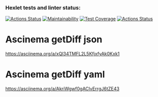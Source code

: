 ### Hexlet tests and linter status:

[![Actions Status](https://github.com/l4ught3r/frontend-project-46/workflows/hexlet-check/badge.svg)](https://github.com/l4ught3r/frontend-project-46/actions)
[![Maintainability](https://api.codeclimate.com/v1/badges/2c13e00e4e2b07aab6d2/maintainability)](https://codeclimate.com/github/l4ught3r/frontend-project-46/maintainability)
[![Test Coverage](https://api.codeclimate.com/v1/badges/2c13e00e4e2b07aab6d2/test_coverage)](https://codeclimate.com/github/l4ught3r/frontend-project-46/test_coverage)
[![Actions Status](https://github.com/l4ught3r/frontend-project-46/actions/workflows/action.yml/badge.svg)](https://github.com/l4ught3r/frontend-project-46/actions)
# Ascinema getDiff json
https://asciinema.org/a/xQl34TMFL2L5KfjxfyAk0Kxk1
# Ascinema getDiff yaml
https://asciinema.org/a/AkriWgwf0gAClvErrgJ6tZE43